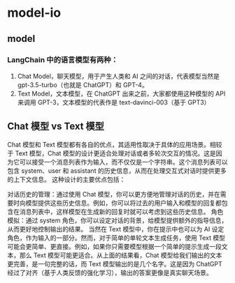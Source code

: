 # model-io
## model
### LangChain 中的语言模型有两种：
1. Chat Model，聊天模型，用于产生人类和 AI 之间的对话，代表模型当然是 gpt-3.5-turbo（也就是 ChatGPT）和 GPT-4。
2. Text Model，文本模型，在 ChatGPT 出来之前，大家都使用这种模型的 API 来调用 GPT-3，文本模型的代表作是 text-davinci-003（基于 GPT3）

## Chat 模型 vs Text 模型
Chat 模型和 Text 模型都有各自的优点，其适用性取决于具体的应用场景。相较于 Text 模型，Chat 模型的设计更适合处理对话或者多轮次交互的情况。这是因为它可以接受一个消息列表作为输入，而不仅仅是一个字符串。这个消息列表可以包含 system、user 和 assistant 的历史信息，从而在处理交互式对话时提供更多的上下文信息。
这种设计的主要优点包括：

对话历史的管理：通过使用 Chat 模型，你可以更方便地管理对话的历史，并在需要时向模型提供这些历史信息。例如，你可以将过去的用户输入和模型的回复都包含在消息列表中，这样模型在生成新的回复时就可以考虑到这些历史信息。
角色模拟：通过 system 角色，你可以设定对话的背景，给模型提供额外的指导信息，从而更好地控制输出的结果。
当然在 Text 模型中，你在提示中也可以为 AI 设定角色，作为输入的一部分。然而，对于简单的单轮文本生成任务，使用 Text 模型可能会更简单、更直接。例如，如果你只需要模型根据一个简单的提示生成一段文本，那么 Text 模型可能更适合。从上面的结果看，Chat 模型给我们输出的文本更完善，是一句完整的话，而 Text 模型输出的是几个名字。这是因为 ChatGPT 经过了对齐（基于人类反馈的强化学习），输出的答案更像是真实聊天场景。







    
